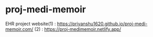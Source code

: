 # proj-medi-memoir
EHR project website(1) : https://priyanshu1620.github.io/proj-medi-memoir.com/
                   (2) : https://proj-medimemoir.netlify.app/      
